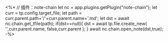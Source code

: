 <%*
// 插件：note-chain
let nc = app.plugins.getPlugin("note-chain");
let curr = tp.config.target_file;
let path = curr.parent.path+'/'+curr.parent.name+'.md';
let dst = await nc.chain.get_tfile(path);
if(dst==null){
	dst = await tp.file.create_new(
		'',curr.parent.name,
		false,curr.parent
	);
}
await nc.chain.open_note(dst,true);
-%>